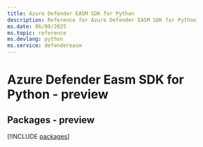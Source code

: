 ```yaml
---
title: Azure Defender EASM SDK for Python
description: Reference for Azure Defender EASM SDK for Python
ms.date: 06/09/2025
ms.topic: reference
ms.devlang: python
ms.service: defendereasm
---
```

# Azure Defender Easm SDK for Python - preview
## Packages - preview
[!INCLUDE [packages](defender-easm-index.md)]